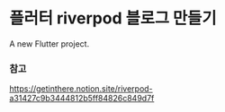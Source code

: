 # 플러터 riverpod 블로그 만들기

A new Flutter project.

### 참고

https://getinthere.notion.site/riverpod-a31427c9b3444812b5ff84826c849d7f
